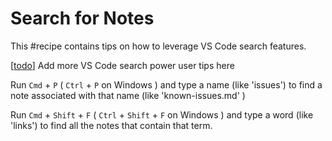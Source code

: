 # Search for Notes

This #recipe contains tips on how to leverage VS Code search features.

[[todo]] Add more VS Code search power user tips here

Run `Cmd` + `P` ( `Ctrl` +  `P` on Windows ) and type a name (like 'issues') to find a note associated with that name (like 'known-issues.md' )

Run `Cmd` + `Shift` + `F` ( `Ctrl` + `Shift` + `F` on Windows ) and type a word (like 'links') to find all the notes that contain that term.



[//begin]: # "Autogenerated link references for markdown compatibility"
[todo]: ../../../todo.md "Todo"
[//end]: # "Autogenerated link references"